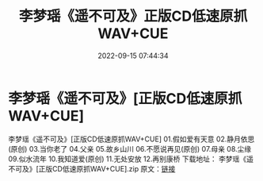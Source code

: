 ﻿---
title: 李梦瑶《遥不可及》正版CD低速原抓WAV+CUE
date: 2022-09-15 07:44:34
categories: WAV车载音乐、镜像
tags: 华语中文
---
# 李梦瑶《遥不可及》[正版CD低速原抓WAV+CUE]

李梦瑶《遥不可及》[正版CD低速原抓WAV+CUE]
01.假如爱有天意
02.静月依思(原创)
03.当你老了
04.父亲
05.故乡山川
06.不愿说再见(原创)
07.母亲
08.尘缘
09.似水流年
10.我知道爱(原创)
11.无处安放
12.再别康桥
下载地址：
李梦瑶《遥不可及》[正版CD低速原抓WAV+CUE].zip
原文：[链接](https://blog.sina.com.cn/s/blog_1647c7e7601030zf8.html)